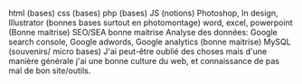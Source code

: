 html (bases)
css (bases)
php (bases)
JS (notions)
Photoshop, In design, Illustrator (bonnes bases surtout en photomontage)
word, excel, powerpoint (Bonne maitrise)
SEO/SEA bonne maitrise
Analyse des données: Google search console, Google adwords, Google analytics (bonne maitrise)
MySQL (souvenirs/ micro bases)
J'ai peut-être oublié des choses mais d'une manière générale j'ai une bonne culture du web, et connaissance de pas mal de bon site/outils.

